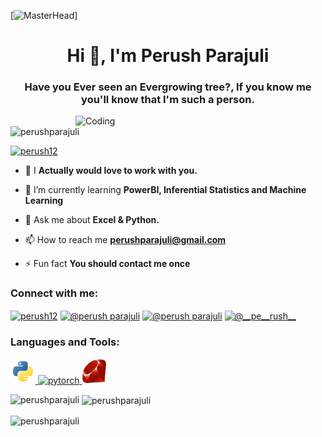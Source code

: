 [![MasterHead](https://external-content.duckduckgo.com/iu/?u=https%3A%2F%2Fmir-s3-cdn-cf.behance.net%2Fproject_modules%2F1400_opt_1%2F6c0f9b95746151.5e9ecde69599e.gif&f=1&nofb=1&ipt=2ef42c9e3a39ccaf5846dd53ae54b201845af1767ea8ef3b4624ca487c2287c4&ipo=images)]
<h1 align="center">Hi 👋, I'm Perush Parajuli</h1>
<h3 align="center">Have you Ever seen an Evergrowing tree?, If you know me you'll know that I'm such a person.</h3>
<img align="right" alt="Coding" width="400" src="https://external-content.duckduckgo.com/iu/?u=https%3A%2F%2Fthumbs.gfycat.com%2FDistantSoggyAlbacoretuna-size_restricted.gif&f=1&nofb=1&ipt=26bafefb5a1807a9038a686e85e36589e1faf0a1625de51a235214f04b6e8b70&ipo=images">

<p align="left"> <img src="https://komarev.com/ghpvc/?username=perushparajuli&label=Profile%20views&color=0e75b6&style=flat" alt="perushparajuli" /> </p>

<p align="left"> <a href="https://twitter.com/perush12" target="blank"><img src="https://img.shields.io/twitter/follow/perush12?logo=twitter&style=for-the-badge" alt="perush12" /></a> </p>

- 🔭 I **Actually would love to work with you.**

- 🌱 I’m currently learning **PowerBI, Inferential Statistics and Machine Learning**

- 💬 Ask me about **Excel & Python.**

- 📫 How to reach me **perushparajuli@gmail.com**

- ⚡ Fun fact **You should contact me once**

<h3 align="left">Connect with me:</h3>
<p align="left">
<a href="https://twitter.com/perush12" target="blank"><img align="center" src="https://raw.githubusercontent.com/rahuldkjain/github-profile-readme-generator/master/src/images/icons/Social/twitter.svg" alt="perush12" height="30" width="40" /></a>
<a href="https://linkedin.com/in/@perush parajuli" target="blank"><img align="center" src="https://raw.githubusercontent.com/rahuldkjain/github-profile-readme-generator/master/src/images/icons/Social/linked-in-alt.svg" alt="@perush parajuli" height="30" width="40" /></a>
<a href="https://fb.com/@perush parajuli" target="blank"><img align="center" src="https://raw.githubusercontent.com/rahuldkjain/github-profile-readme-generator/master/src/images/icons/Social/facebook.svg" alt="@perush parajuli" height="30" width="40" /></a>
<a href="https://instagram.com/@__pe__rush__" target="blank"><img align="center" src="https://raw.githubusercontent.com/rahuldkjain/github-profile-readme-generator/master/src/images/icons/Social/instagram.svg" alt="@__pe__rush__" height="30" width="40" /></a>
</p>

<h3 align="left">Languages and Tools:</h3>
<p align="left"> <a href="https://www.python.org" target="_blank" rel="noreferrer"> <img src="https://raw.githubusercontent.com/devicons/devicon/master/icons/python/python-original.svg" alt="python" width="40" height="40"/> </a> <a href="https://pytorch.org/" target="_blank" rel="noreferrer"> <img src="https://www.vectorlogo.zone/logos/pytorch/pytorch-icon.svg" alt="pytorch" width="40" height="40"/> </a> <a href="https://www.ruby-lang.org/en/" target="_blank" rel="noreferrer"> <img src="https://raw.githubusercontent.com/devicons/devicon/master/icons/ruby/ruby-original.svg" alt="ruby" width="40" height="40"/> </a> </p>

<p><img align="left" src="https://github-readme-stats.vercel.app/api/top-langs?username=perushparajuli&show_icons=true&locale=en&layout=compact" alt="perushparajuli" /></p>

<p>&nbsp;<img align="center" src="https://github-readme-stats.vercel.app/api?username=perushparajuli&show_icons=true&locale=en" alt="perushparajuli" /></p>

<p><img align="center" src="https://github-readme-streak-stats.herokuapp.com/?user=perushparajuli&" alt="perushparajuli" /></p>
